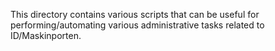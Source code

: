 This directory contains various scripts that can be useful for performing/automating various administrative tasks related to ID/Maskinporten.